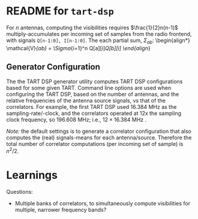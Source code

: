 # README for `tart-dsp`

For $n$ antennas, computing the visibilities requires $\frac{1}{2}n(n-1)$ multiply-accumulates per incoming set of samples from the radio frontend, with signals `Q[n-1:0], I[n-1:0]`. The each partial sum, $\Sigma_{ab}$:
\begin{align*}
  \mathcal{V}_{ab} = \Sigma_{i=1}^n Q[a][i]*Q[b][i]
\end{align*}

## Generator Configuration

The the TART DSP generator utility computes TART DSP configurations based for some given TART. Command line options are used when configuring the TART DSP, based on the number of
antennas, and the relative frequencies of the antenna source signals, vs
that of the correlators. For example, the first TART DSP used 16.384 MHz as
the sampling-rate/-clock, and the correlators operated at 12x the sampling
clock frequency, so $196.608$ MHz; i.e., $12 \times 16.384$ MHz .

*Note:* the default settings is to generate a correlator configuration that also computes the (real) signals-means for each antenna/source. Therefore the total number of correlator computations (per incoming set of sample) is $n^2 / 2$.

# Learnings

Questions:

+ Multiple banks of correlators, to simultaneously compute visibilities for multiple, narrower frequency bands?
